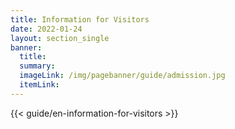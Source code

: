 ```yaml
---
title: Information for Visitors
date: 2022-01-24
layout: section_single
banner:
  title: 
  summary:
  imageLink: /img/pagebanner/guide/admission.jpg
  itemLink:
---
```


{{< guide/en-information-for-visitors >}}